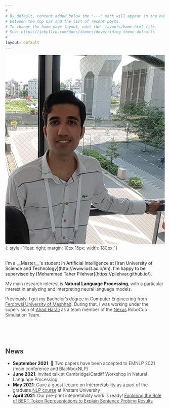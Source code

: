 ```yaml
---
#
# By default, content added below the "---" mark will appear in the home page
# between the top bar and the list of recent posts.
# To change the home page layout, edit the _layouts/home.html file.
# See: https://jekyllrb.com/docs/themes/#overriding-theme-defaults
#
layout: default
---
```


<style>
    p, li {font-weight: 300;}
</style>
<!-- (comment) the image below can be found in img folder of this very project-->

![me](/resources/people/me.jpg){: style="float: right; margin: 10px 15px; width: 180px;"}

<br>
I'm a __Master__'s student in Artificial Intelligence at [Iran University of Science and Technology](http://www.iust.ac.ir/en).
I'm happy to be supervised by [Mohammad Taher Pilehvar](https://pilehvar.github.io/).

My main research interest is __Natural Language Processing__, with a particular interest in analyzing and interpreting neural language models.

Previously, I got my Bachelor’s degree in Computer Engineering from [Ferdowsi University of Mashhad](https://en.um.ac.ir/). During that, I was working under the supervision of [Ahad Harati](http://a.harati.profcms.um.ac.ir/) as a team member of the [Nexus](http://nexus.um.ac.ir/) RoboCup Simulation Team.



<br><br><br>

## <span style="color:#424242">News </span>
* __September 2021__: 🥳 Two papers have been accepted to EMNLP 2021 (main conference and BlackboxNLP)
* __June 2021__: Invited talk at Cambridge/Cardiff Workshop in Natural Language Processing
* __May 2021__: Gave a guest lecture on Interpretability as a part of the graduate [NLP course](https://teias-courses.github.io/nlp99/) at Khatam University
* __April 2021__: Our pre-print intepretability work is ready! [Exploring the Role of BERT Token Representations to Explain Sentence Probing Results](https://arxiv.org/abs/2104.01477)
